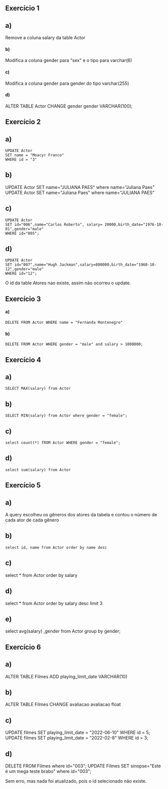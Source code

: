 ## Exercício 1

## a) 

Remove a coluna salary da table Actor

#### b)

Modifica a coluna gender para "sex" e o tipo para varchar(6)

#### c)

Modifica a coluna gender para gender do tipo varchar(255)

#### d)


ALTER TABLE Actor CHANGE gender gender VARCHAR(100);


## Exercício 2

## a)

````mysql
UPDATE Actor
SET name = "Moacyr Franco"
WHERE id = "3"
````

## b)


UPDATE Actor
SET name="JULIANA PAES"
where name="Juliana Paes"
UPDATE Actor
SET name="Juliana Paes"
where name="JULIANA PAES"


## c)

```mysql
UPDATE Actor
SET id="006",name="Carlos Roberto", salary= 20000,birth_date="1976-10-01",gender="male"
WHERE id="005";
```

## d)

````mysql
UPDATE Actor
SET id="007",name="Hugh Jackman",salary=800000,birth_date="1968-10-12",gender="male"
WHERE id="12";
````



O id da table Atores nao existe, assim não ocorreu o update.

## Exercício 3

#### a)

```mysql
DELETE FROM Actor WHERE name = "Fernanda Montenegro"
```

#### b)

````mysql
DELETE FROM Actor WHERE gender = "male" and salary > 1000000;
````

## Exercício 4

## a)

````mysql
SELECT MAX(salary) from Actor 
````

## b)

````mysql
SELECT MIN(salary) from Actor where gender = "female";
````

## c)

````mysql
select count(*) fROM Actor WHERE gender = "female";		
````

## d)

````mysql
select sum(salary) from Actor
````

## Exercício 5

## a)

A query escolheu os gêneros dos atores da tabela e contou o número de cada ator de cada gênero



## b)

````mysql
select id, name from Actor order by name desc
````

## c)


select * from Actor order by salary


## d)


select * from Actor order by salary desc limit 3


## e)


select avg(salary) ,gender from Actor group by gender;


## Exercício 6

## a)


ALTER TABLE Filmes
ADD playing_limit_date VARCHAR(10)


## b)


ALTER TABLE Filmes
CHANGE avaliacao avaliacao float


## c)


UPDATE filmes
SET playing_limit_date = "2022-06-10"
WHERE id = 5;
UPDATE filmes
SET playing_limit_date = "2022-02-8"
WHERE id = 3;


## d)


DELETE FROM Filmes where id="003";
UPDATE Filmes
SET sinopse="Este é um mega teste brabo"
where id="003";


Sem erro, mas nada foi atualizado, pois o id selecionado não existe.